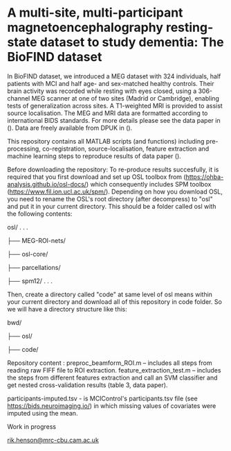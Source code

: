 # A multi-site, multi-participant magnetoencephalography resting-state dataset to study dementia: The BioFIND dataset

In BioFIND dataset, we introduced a MEG dataset with 324 individuals, half patients with MCI and half age- and sex-matched healthy controls. Their brain activity was recorded while resting with eyes closed, using a 306-channel MEG scanner at one of two sites (Madrid or Cambridge), enabling tests of generalization across sites. A T1-weighted MRI is provided to assist source localisation. The MEG and MRI data are formatted according to international BIDS standards. For more details please see the data paper in (). Data are freely available from DPUK in ().

This repository contains all MATLAB scripts (and functions) including pre-processing, co-registration, source-localisation, feature extraction and machine learning steps to reproduce results of data paper ().

Before downloading the repository:
To re-produce results succesfully, it is required that you first download and set up OSL toolbox from (https://ohba-analysis.github.io/osl-docs/) which consequently includes SPM toolbox (https://www.fil.ion.ucl.ac.uk/spm/). Depending on how you download OSL, you need to rename the OSL's root directory (after decompress) to "osl" and put it in your current directory. This should be a folder called osl with the following contents:

osl/
.
.
.

├── MEG-ROI-nets/

├── osl-core/

├── parcellations/

├── spm12/
.
.
.

Then, create a directory called "code" at same level of osl means within your current directory and download all of this repository in code folder. So we will have a directory structure like this:

bwd/

├── osl/

├── code/


Repository content : 
preproc_beamform_ROI.m – includes all steps from reading raw FIFF file to ROI extraction.
feature_extraction_test.m –  includes the steps from different features extraction and call an SVM classifier and get nested cross-validation results (table 3, data paper).

participants-imputed.tsv - is MCIControl's participants.tsv file (see https://bids.neuroimaging.io/) in which missing values of covariates were imputed using the mean.

Work in progress 

rik.henson@mrc-cbu.cam.ac.uk
